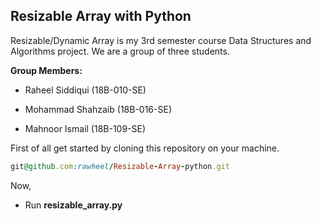 ## Resizable Array with Python

Resizable/Dynamic Array is my 3rd semester course Data Structures and Algorithms project. We are a group of three students.

**Group Members:**

- Raheel Siddiqui (18B-010-SE)

- Mohammad Shahzaib (18B-016-SE)

- Mahnoor Ismail (18B-109-SE)

First of all get started by cloning this repository on your machine.  
```ruby
git@github.com:rawheel/Resizable-Array-python.git 
```
Now,

- Run **resizable_array.py**